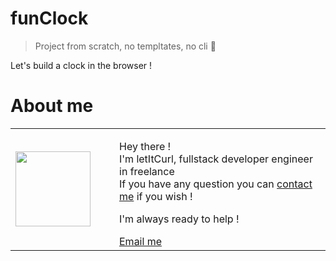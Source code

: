 # funClock
> Project from scratch, no templtates, no cli 🤙

Let's build a clock in the browser !

# About me

<table style="border: none;">
  <tr>
    <td>
      <div style="width: 120px;">
        <img style="width: 120px;" src="https://res.cloudinary.com/duydvdaxd/image/upload/w_120,c_fill,ar_1:1,g_auto/v1587723517/Rodeooo_khmmmu.jpg"/>
    </div>
    </td>
    <td>
      <div style="margin-left: 30px;">
        <p>Hey there !</br>
        I'm letItCurl, fullstack developer engineer in freelance</br>
        If you have any question you can <a href="https://www.linkedin.com/in/roland-lopez-developer/?locale=en_US">contact me</a> if you wish !</p>
        <p>I'm always ready to help !</p>
        <a href="mailto:rolandlopez.developer@gmail.com?subject=hEy!_4re_y0ù_ava1l4ble???">Email me</a>
    </div>
    </td>
  </tr>
</table>
